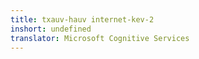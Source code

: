 ```yaml
---
title: txauv-hauv internet-kev-2
inshort: undefined
translator: Microsoft Cognitive Services
---
```




